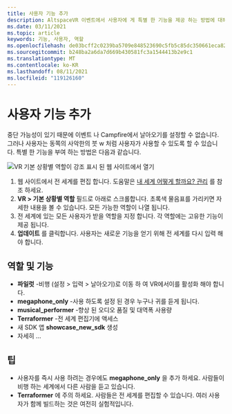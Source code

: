 ```yaml
---
title: 사용자 기능 추가
description: AltspaceVR 이벤트에서 사용자에 게 특별 한 기능을 제공 하는 방법에 대해 알아봅니다.
ms.date: 03/11/2021
ms.topic: article
keywords: 기능, 사용자, 역할
ms.openlocfilehash: de03bcff2c0239ba5709e848523690c5fb5c85dc350661eca822094d21b87785
ms.sourcegitcommit: b248ba2a6da7d669b430581fc3a1544413b2e9c1
ms.translationtype: MT
ms.contentlocale: ko-KR
ms.lasthandoff: 08/11/2021
ms.locfileid: "119126160"
---
```

# <a name="adding-user-abilities"></a>사용자 기능 추가

중단 가능성이 있기 때문에 이벤트 나 Campfire에서 날아오기를 설정할 수 없습니다. 그러나 사용자는 동쪽의 사악한의 붓 w 처럼 사용자가 사용할 수 있도록 할 수 있습니다. 특별 한 기능을 부여 하는 방법은 다음과 같습니다.

![VR 기본 상황별 역할이 강조 표시 된 웹 사이트에서 열기](images/contextual_roles.png)

1. 웹 사이트에서 전 세계를 편집 합니다. 도움말은 [내 세계 어떻게 할까요? 관리](managing-worlds.md) 를 참조 하세요.
2. **VR > 기본 상황별 역할** 필드로 아래로 스크롤합니다. 초록색 물음표를 가리키면 자세한 내용을 볼 수 있습니다. 모든 가능한 역할이 나열 됩니다.
3. 전 세계에 있는 모든 사용자가 받을 역할을 지정 합니다. 각 역할에는 고유한 기능이 제공 됩니다.
4. **업데이트** 를 클릭합니다. 사용자는 새로운 기능을 얻기 위해 전 세계를 다시 입력 해야 합니다.

## <a name="roles-and-abilities"></a>역할 및 기능

* **파일럿** -비행 (설정 > 입력 > 날아오기)로 이동 하 여 VR에서이를 활성화 해야 합니다.
* **megaphone_only** -사용 하도록 설정 된 경우 누구나 귀를 듣게 됩니다.
* **musical_performer** -향상 된 오디오 품질 및 대역폭 사용량
* **Terraformer** -전 세계 편집기에 액세스
* 새 SDK 앱 **showcase_new_sdk** 생성
* 자세히 ...

## <a name="tips"></a>팁

* 사용자를 즉시 사용 하려는 경우에도 **megaphone_only** 을 추가 하세요. 사람들이 비행 하는 세계에서 다른 사람을 듣고 있습니다.
* **Terraformer** 에 주의 하세요. 사람들은 전 세계를 편집할 수 있습니다. 여러 사용자가 함께 빌드하는 것은 여전히 실험적입니다.